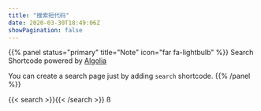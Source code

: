 ```yaml
---
title: "搜索短代码"
date: 2020-03-30T18:49:06Z
showPagination: false
---
```


{{% panel status="primary" title="Note" icon="far fa-lightbulb" %}}
Search Shortcode powered by [Algolia](https://www.algolia.com/)

You can create a search page just by adding `search` shortcode.
{{% /panel %}}

{{< search >}}{{< /search >}}
ß